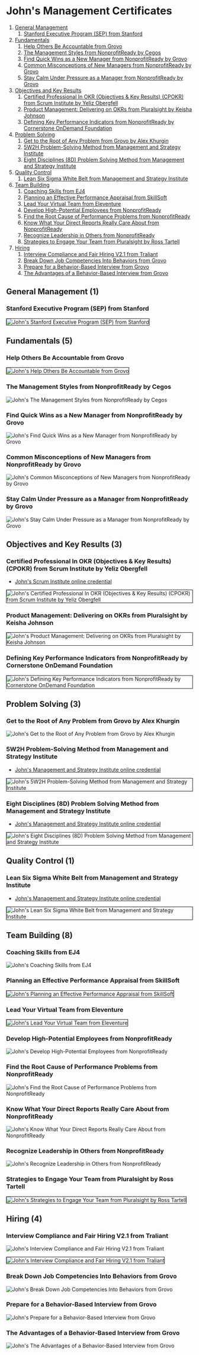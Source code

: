 # John's Management Certificates
1. [General Management](#general-management-1)
    1. [Stanford Executive Program (SEP) from Stanford](#stanford-executive-program-sep-from-stanford)
1. [Fundamentals](#fundamentals-5)
    1. [Help Others Be Accountable from Grovo](#help-others-be-accountable-from-grovo)
    1. [The Management Styles from NonprofitReady by Cegos](#the-management-styles-from-nonprofitready-by-cegos)
    1. [Find Quick Wins as a New Manager from NonprofitReady by Grovo](#find-quick-wins-as-a-new-manager-from-nonprofitready-by-grovo)
    1. [Common Misconceptions of New Managers from NonprofitReady by Grovo](#common-misconceptions-of-new-managers-from-nonprofitready-by-grovo)
    1. [Stay Calm Under Pressure as a Manager from NonprofitReady by Grovo](#stay-calm-under-pressure-as-a-manager-from-nonprofitready-by-grovo)
1. [Objectives and Key Results](#objectives-and-key-results-3)
    1. [Certified Professional In OKR (Objectives & Key Results) (CPOKR) from Scrum Institute by Yeliz Obergfell](#certified-professional-in-okr-objectives-key-results-cpokr-from-scrum-institute-by-yeliz-obergfell)
    1. [Product Management: Delivering on OKRs from Pluralsight by Keisha Johnson](#product-management-delivering-on-okrs-from-pluralsight-by-keisha-johnson)
    1. [Defining Key Performance Indicators from NonprofitReady by Cornerstone OnDemand Foundation](#defining-key-performance-indicators-from-nonprofitready-by-cornerstone-ondemand-foundation)
1. [Problem Solving](#problem-solving-3)
    1. [Get to the Root of Any Problem from Grovo by Alex Khurgin](#get-to-the-root-of-any-problem-from-grovo-by-alex-khurgin)
    1. [5W2H Problem-Solving Method from Management and Strategy Institute](#5w2h-problem-solving-method-from-management-and-strategy-institute)
    1. [Eight Disciplines (8D) Problem Solving Method from Management and Strategy Institute](#eight-disciplines-8d-problem-solving-method-from-management-and-strategy-institute)
1. [Quality Control](#quality-control-1)
    1. [Lean Six Sigma White Belt from Management and Strategy Institute](#lean-six-sigma-white-belt-from-management-and-strategy-institute)
1. [Team Building](#team-building-8)
    1. [Coaching Skills from EJ4](#coaching-skills-from-ej4)
    1. [Planning an Effective Performance Appraisal from SkillSoft](#planning-an-effective-performance-appraisal-from-skillsoft)
    1. [Lead Your Virtual Team from Eleventure](#lead-your-virtual-team-from-eleventure)
    1. [Develop High-Potential Employees from NonprofitReady](#develop-high-potential-employees-from-nonprofitready)
    1. [Find the Root Cause of Performance Problems from NonprofitReady](#find-the-root-cause-of-performance-problems-from-nonprofitready)
    1. [Know What Your Direct Reports Really Care About from NonprofitReady](#know-what-your-direct-reports-really-care-about-from-nonprofitready)
    1. [Recognize Leadership in Others from NonprofitReady](#recognize-leadership-in-others-from-nonprofitready)
    1. [Strategies to Engage Your Team from Pluralsight by Ross Tartell](#strategies-to-engage-your-team-from-pluralsight-by-ross-tartell)
1. [Hiring](#hiring-4)
    1. [Interview Compliance and Fair Hiring V2.1 from Traliant](#interview-compliance-and-fair-hiring-v21-from-traliant)
    1. [Break Down Job Competencies Into Behaviors from Grovo](#break-down-job-competencies-into-behaviors-from-grovo)
    1. [Prepare for a Behavior-Based Interview from Grovo](#prepare-for-a-behavior-based-interview-from-grovo)
    1. [The Advantages of a Behavior-Based Interview from Grovo](#the-advantages-of-a-behavior-based-interview-from-grovo)
## General Management (1)
### Stanford Executive Program (SEP) from Stanford

<img src="../cert_management_stanford-executive-program-sep_stanford_2023-02-18.png" alt="John's Stanford Executive Program (SEP) from Stanford" style="border:1px solid #000000" />

## Fundamentals (5)
### Help Others Be Accountable from Grovo

<img src="../cert_management_help-others-be-accountable_grovo_2024-03-14.png" alt="John's Help Others Be Accountable from Grovo" style="border:1px solid #000000" />

### The Management Styles from NonprofitReady by Cegos

![John's The Management Styles from NonprofitReady by Cegos](cert_management_the-management-styles_nonprofitready-cegos_2024-03-07.png)

### Find Quick Wins as a New Manager from NonprofitReady by Grovo

![John's Find Quick Wins as a New Manager from NonprofitReady by Grovo](cert_leadership_find-quick-wins-as-a-new-manager_nonprofitready_2024-03-07.png)

### Common Misconceptions of New Managers from NonprofitReady by Grovo

![John's Common Misconceptions of New Managers from NonprofitReady by Grovo](cert_management_common-misconceptions-of-new-managers_nonprofitready-grovo_2024-03-08.png)

### Stay Calm Under Pressure as a Manager from NonprofitReady by Grovo

![John's Stay Calm Under Pressure as a Manager from NonprofitReady by Grovo](cert_management_stay-calm-under-pressure-as-a-manager_nonprofitready-grovo_2024-03-08.png)

## Objectives and Key Results (3)
### Certified Professional In OKR (Objectives & Key Results) (CPOKR) from Scrum Institute by Yeliz Obergfell
* [John's Scrum Institute online credential](https://www.scrum-institute.org/badges/34694795736577)

<img src="../cert_scrum_leadership_scrum-institute_certified-professional-in-okr--cpokr_2023-09-24_cert-34694795736577.png" alt="John's Certified Professional In OKR (Objectives & Key Results) (CPOKR) from Scrum Institute by Yeliz Obergfell" style="border:1px solid #000000" />

### Product Management: Delivering on OKRs from Pluralsight by Keisha Johnson

<img src="../cert_product_okrs_product-management-delivering-on-okrs_pluralsight_keisha-johnson_2024-07-27.png" alt="John's Product Management: Delivering on OKRs from Pluralsight by Keisha Johnson" style="border:1px solid #000000" />

### Defining Key Performance Indicators from NonprofitReady by Cornerstone OnDemand Foundation

<img src="../cert_management_kpis_defining-key-performance-indicators_nonprofitready_cornerstone_2025-09-08.png" alt="John's Defining Key Performance Indicators from NonprofitReady by Cornerstone OnDemand Foundation" style="border:1px solid #000000" />

## Problem Solving (3)
### Get to the Root of Any Problem from Grovo by Alex Khurgin

![John's Get to the Root of Any Problem from Grovo by Alex Khurgin](cert_management_problem-solving_get-to-the-root-of-any-problem_grovo_alex-khurgin_2025-07-02.png)

### 5W2H Problem-Solving Method from Management and Strategy Institute
* [John's Management and Strategy Institute online credential](https://www.proprofs.com/quiz-school/user_certificate.php?id=347250403&qid=3927051)

<img src="../cert_management_problem-solving-framework_5w2h-problem-solving-method_management-and-strategy-institute_cert-347250403_2025-06-21.png" alt="John's 5W2H Problem-Solving Method from Management and Strategy Institute" style="border:1px solid #000000" />

### Eight Disciplines (8D) Problem Solving Method from Management and Strategy Institute
* [John's Management and Strategy Institute online credential](https://www.proprofs.com/quiz-school/user_certificate.php?id=347364167&qid=3930884)

<img src="../cert_management_problem-solving-framework_eight-disciplines-8d-problem-solving-method_msicertified_cert-347364167_2025-06-26.png" alt="John's Eight Disciplines (8D) Problem Solving Method from Management and Strategy Institute" style="border:1px solid #000000" />

## Quality Control (1)
### Lean Six Sigma White Belt from Management and Strategy Institute
* [John's Management and Strategy Institute online credential](https://www.proprofs.com/quiz-school/user_certificate.php?id=347254040&qid=3592982)

<img src="../cert_management_quality-control_lean-six-sigma-white-belt-certified_msi_cert-347254040_2025-06-21.png" alt="John's Lean Six Sigma White Belt from Management and Strategy Institute" style="border:1px solid #000000" />

## Team Building (8)
### Coaching Skills from EJ4

![John's Coaching Skills from EJ4](cert_management_coaching_coaching-skills_nonprofitready_ej4_2025-09-08.png)

### Planning an Effective Performance Appraisal from SkillSoft

<img src="../cert_management_planning-an-effective-performance-appraisal_skillsoft_2024-03-14.png" alt="John's Planning an Effective Performance Appraisal from SkillSoft" style="border:1px solid #000000" />

### Lead Your Virtual Team from Eleventure

<img src="../cert_management_lead-your-virtual-team_eleventure_2024-03-14.png" alt="John's Lead Your Virtual Team from Eleventure" style="border:1px solid #000000" />

### Develop High-Potential Employees from NonprofitReady

![John's Develop High-Potential Employees from NonprofitReady](cert_leadership_develop-high-potential-employees_nonprofitready_2024-03-06.png)

### Find the Root Cause of Performance Problems from NonprofitReady

![John's Find the Root Cause of Performance Problems from NonprofitReady](cert_leadership_find-the-root-cause-of-performance-problems_nonprofitready_2024-03-06.png)

### Know What Your Direct Reports Really Care About from NonprofitReady

![John's Know What Your Direct Reports Really Care About from NonprofitReady](cert_leadership_know-what-your-direct-reports-really-care-about_nonprofitready_2024-03-06.png)

### Recognize Leadership in Others from NonprofitReady

![John's Recognize Leadership in Others from NonprofitReady](cert_leadership_recognize-leadership-in-others_nonprofitready_2024-03-06.png)

### Strategies to Engage Your Team from Pluralsight by Ross Tartell

<img src="../cert_management_team-building_strategies-to-engage-your-team_pluralsight_ross-tartell_2024-10-03.png" alt="John's Strategies to Engage Your Team from Pluralsight by Ross Tartell" style="border:1px solid #000000" />

## Hiring (4)
### Interview Compliance and Fair Hiring V2.1 from Traliant

![John's Interview Compliance and Fair Hiring V2.1 from Traliant](cert_hr_hiring_interview-compliance-and-fair-hiring-v2.1_traliant_2024-07-05_dl-2024-10-26.png)

<img src="../cert_hr_hiring_interview-compliance-and-fair-hiring-v2.1_traliant_2024-07-05.png" alt="John's Interview Compliance and Fair Hiring V2.1 from Traliant" style="border:1px solid #000000" />

### Break Down Job Competencies Into Behaviors from Grovo

![John's Break Down Job Competencies Into Behaviors from Grovo](cert_hiring_break-down-job-competencies-into-behaviors_nonprofitready_2024-03-07.png)

### Prepare for a Behavior-Based Interview from Grovo

![John's Prepare for a Behavior-Based Interview from Grovo](cert_hiring_prepare-for-a-behavior-based-interview_nonprofitready_2024-03-07.png)

### The Advantages of a Behavior-Based Interview from Grovo

![John's The Advantages of a Behavior-Based Interview from Grovo](cert_hiring_the-advantages-of-a-behavior-based-interview_nonprofitready_2024-03-06.png)

